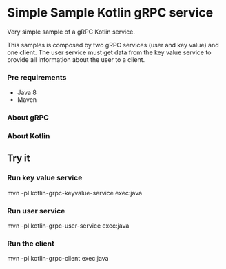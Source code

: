 # Simple Sample Kotlin gRPC service

Very simple sample of a gRPC Kotlin service.

This samples is composed by two gRPC services (user and key value) and one client.
The user service must get data from the key value service to provide all information about the user to a client.

### Pre requirements
* Java 8
* Maven

### About gRPC

### About Kotlin

## Try it

### Run key value service
mvn -pl kotlin-grpc-keyvalue-service exec:java

### Run user service
mvn -pl kotlin-grpc-user-service exec:java

### Run the client
mvn -pl kotlin-grpc-client exec:java
